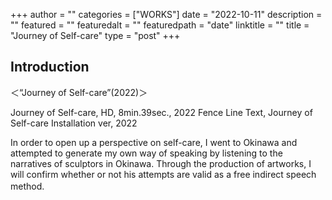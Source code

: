 +++
author = ""
categories = ["WORKS"]
date = "2022-10-11"
description = ""
featured = ""
featuredalt = ""
featuredpath = "date"
linktitle = ""
title = "Journey of Self-care"
type = "post"
+++

## Introduction

＜“Journey of Self-care”(2022)＞

Journey of Self-care, HD, 8min.39sec., 2022
Fence Line Text, Journey of Self-care Installation ver, 2022

In order to open up a perspective on self-care, I went to Okinawa and attempted to generate my own way of speaking by listening to the narratives of sculptors in Okinawa.
Through the production of artworks, I will confirm whether or not his attempts are valid as a free indirect speech method.　
